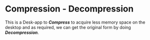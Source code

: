 # Compression - Decompression

This is a Desk-app  to <strong><i>Compress</i></strong> to acquire less memory space on the desktop and as required, we can get the original form by doing <strong><i>Decompression</i></strong>.
